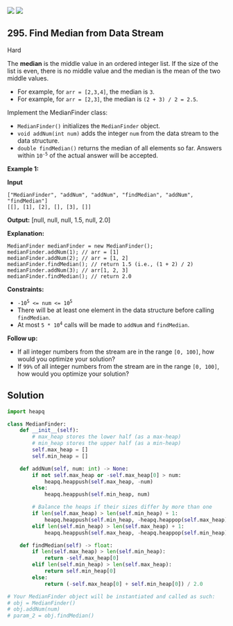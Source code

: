 [![](https://img.shields.io/github/stars/LeetCode-in-Python/LeetCode-in-Python?label=Stars&style=flat-square)](https://github.com/LeetCode-in-Python/LeetCode-in-Python)
[![](https://img.shields.io/github/forks/LeetCode-in-Python/LeetCode-in-Python?label=Fork%20me%20on%20GitHub%20&style=flat-square)](https://github.com/LeetCode-in-Python/LeetCode-in-Python/fork)

## 295\. Find Median from Data Stream

Hard

The **median** is the middle value in an ordered integer list. If the size of the list is even, there is no middle value and the median is the mean of the two middle values.

*   For example, for `arr = [2,3,4]`, the median is `3`.
*   For example, for `arr = [2,3]`, the median is `(2 + 3) / 2 = 2.5`.

Implement the MedianFinder class:

*   `MedianFinder()` initializes the `MedianFinder` object.
*   `void addNum(int num)` adds the integer `num` from the data stream to the data structure.
*   `double findMedian()` returns the median of all elements so far. Answers within <code>10<sup>-5</sup></code> of the actual answer will be accepted.

**Example 1:**

**Input**

    ["MedianFinder", "addNum", "addNum", "findMedian", "addNum", "findMedian"]
    [[], [1], [2], [], [3], []]

**Output:** [null, null, null, 1.5, null, 2.0]

**Explanation:**

    MedianFinder medianFinder = new MedianFinder();
    medianFinder.addNum(1); // arr = [1]
    medianFinder.addNum(2); // arr = [1, 2]
    medianFinder.findMedian(); // return 1.5 (i.e., (1 + 2) / 2)
    medianFinder.addNum(3); // arr[1, 2, 3]
    medianFinder.findMedian(); // return 2.0 

**Constraints:**

*   <code>-10<sup>5</sup> <= num <= 10<sup>5</sup></code>
*   There will be at least one element in the data structure before calling `findMedian`.
*   At most <code>5 * 10<sup>4</sup></code> calls will be made to `addNum` and `findMedian`.

**Follow up:**

*   If all integer numbers from the stream are in the range `[0, 100]`, how would you optimize your solution?
*   If `99%` of all integer numbers from the stream are in the range `[0, 100]`, how would you optimize your solution?

## Solution

```python
import heapq

class MedianFinder:
    def __init__(self):
        # max_heap stores the lower half (as a max-heap)
        # min_heap stores the upper half (as a min-heap)
        self.max_heap = []
        self.min_heap = []

    def addNum(self, num: int) -> None:
        if not self.max_heap or -self.max_heap[0] > num:
            heapq.heappush(self.max_heap, -num)
        else:
            heapq.heappush(self.min_heap, num)

        # Balance the heaps if their sizes differ by more than one
        if len(self.max_heap) > len(self.min_heap) + 1:
            heapq.heappush(self.min_heap, -heapq.heappop(self.max_heap))
        elif len(self.min_heap) > len(self.max_heap) + 1:
            heapq.heappush(self.max_heap, -heapq.heappop(self.min_heap))

    def findMedian(self) -> float:
        if len(self.max_heap) > len(self.min_heap):
            return -self.max_heap[0]
        elif len(self.min_heap) > len(self.max_heap):
            return self.min_heap[0]
        else:
            return (-self.max_heap[0] + self.min_heap[0]) / 2.0

# Your MedianFinder object will be instantiated and called as such:
# obj = MedianFinder()
# obj.addNum(num)
# param_2 = obj.findMedian()
```